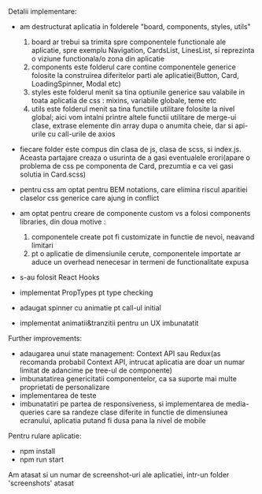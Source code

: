 Detalii implementare:

- am destructurat aplicatia in folderele "board, components, styles, utils"
  1. board ar trebui sa trimita spre componentele functionale ale aplicatie, spre exemplu Navigation, CardsList, LinesList, si reprezinta o viziune functionala/o zona din aplicatie
  2. components este folderul care contine componentele generice folosite la construirea diferitelor parti ale aplicatiei(Button, Card, LoadingSpinner, Modal etc)
  3. styles este folderul menit sa tina optiunile generice sau valabile in toata aplicatia de css : mixins, variabile globale, teme etc
  4. utils este folderul menit sa tina functiile utilitare folosite la nivel global; aici vom intalni printre altele functii utilitare de merge-ui clase, extrase elemente din array dupa o anumita cheie, dar si api-urile cu call-urile de axios

- fiecare folder este compus din clasa de js, clasa de scss, si index.js. Aceasta partajare creaza o usurinta de a gasi eventualele erori(apare o problema de css pe componenta de Card, prezumtia e ca vei gasi solutia in Card.scss)
- pentru css am optat pentru BEM notations, care elimina riscul aparitiei claselor css generice care ajung in conflict
- am optat pentru creare de componente custom vs a folosi components libraries, din doua motive :
    1. componentele create pot fi customizate in functie de nevoi, neavand limitari
    2. pt o aplicatie de dimensiunile cerute, componentele importate ar aduce un overhead nenecesar in termeni de functionalitate expusa
- s-au folosit React Hooks
- implementat PropTypes pt type checking
- adaugat spinner cu animatie pt call-ul initial
- implementat animatii&tranzitii pentru un UX imbunatatit

Further improvements:
- adaugarea unui state management: Context API sau Redux(as recomanda probabil Context API, intrucat aplicatia are doar un numar limitat de adancime pe tree-ul de componente)
- imbunatatirea genericitatii componentelor, ca sa suporte mai multe proprietati de personalizare
- implementarea de teste
- imbunatatiri pe partea de responsiveness, si implementarea de media-queries care sa randeze clase diferite in functie de dimensiunea ecranului, aplicatia putand fi dusa pana la nivel de mobile

 Pentru rulare aplicatie:
 - npm install
 - npm run start
 
 Am atasat si un numar de screenshot-uri ale aplicatiei, intr-un folder 'screenshots' atasat